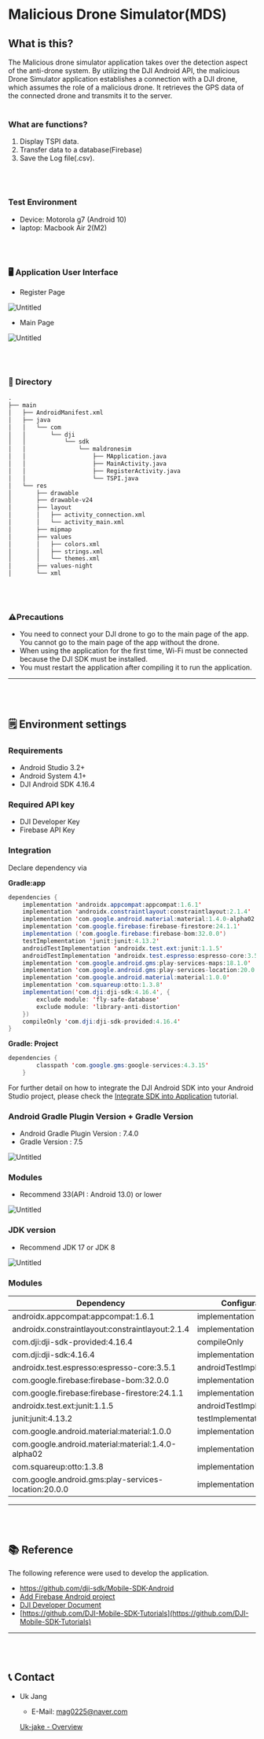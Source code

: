 # Malicious Drone Simulator(MDS)

## What is this?

  The Malicious drone simulator application takes over the detection aspect of the anti-drone system. By utilizing the DJI Android API, the malicious Drone Simulator application establishes a connection with a DJI drone, which assumes the role of a malicious drone. It retrieves the GPS data of the connected drone and transmits it to the server.
<br>
<br>

### What are functions?

1. Display TSPI data.
2. Transfer data to a database(Firebase)
3. Save the Log file(.csv).

<br>
<br>

### Test Environment

- Device: Motorola g7 (Android 10)
- laptop: Macbook Air 2(M2)

<br>
<br>

### 🖥️ Application User Interface

- Register Page

![Untitled](https://github.com/Uk-jake/ModifyReadme/blob/main/MDS/Malicious%20Drone%20Simulator(MDS)%20175031bb2dde4afc8c811734529cca52/Untitled.png?raw=true)

- Main Page

![Untitled](https://github.com/Uk-jake/ModifyReadme/blob/main/MDS/Malicious%20Drone%20Simulator(MDS)%20175031bb2dde4afc8c811734529cca52/Untitled%201.png?raw=true)

<br>
<br>

### 📁 Directory

```html
.
├── main
│   ├── AndroidManifest.xml
│   ├── java
│   │   └── com
│   │       └── dji
│   │           └── sdk
│   │               └── maldronesim
│   │                   ├── MApplication.java
│   │                   ├── MainActivity.java
│   │                   ├── RegisterActivity.java
│   │                   └── TSPI.java
│   └── res
│       ├── drawable
│       ├── drawable-v24
│       ├── layout
│       │   ├── activity_connection.xml
│       │   └── activity_main.xml
│       ├── mipmap
│       ├── values
│       │   ├── colors.xml
│       │   ├── strings.xml
│       │   └── themes.xml
│       ├── values-night
│       └── xml
```


<br>
<br>

### ⚠️Precautions

- You need to connect your DJI drone to go to the main page of the app. You cannot go to the main page of the app without the drone.
- When using the application for the first time, Wi-Fi must be connected because the DJI SDK must be installed.
- You must restart the application after compiling it to run the application.

---

<br>
<br>


## 🗒️ Environment settings

### Requirements

- Android Studio 3.2+
- Android System 4.1+
- DJI Android SDK 4.16.4

### Required API key

- DJI Developer Key
- Firebase API Key

### Integration

Declare dependency via 

**Gradle:app**

```java
dependencies {
    implementation 'androidx.appcompat:appcompat:1.6.1'
    implementation 'androidx.constraintlayout:constraintlayout:2.1.4'
    implementation 'com.google.android.material:material:1.4.0-alpha02'
    implementation 'com.google.firebase:firebase-firestore:24.1.1'
    implementation ('com.google.firebase:firebase-bom:32.0.0')
    testImplementation 'junit:junit:4.13.2'
    androidTestImplementation 'androidx.test.ext:junit:1.1.5'
    androidTestImplementation 'androidx.test.espresso:espresso-core:3.5.1'
    implementation 'com.google.android.gms:play-services-maps:18.1.0'
    implementation 'com.google.android.gms:play-services-location:20.0.0'
    implementation 'com.google.android.material:material:1.0.0'
    implementation 'com.squareup:otto:1.3.8'
    implementation('com.dji:dji-sdk:4.16.4', {
        exclude module: 'fly-safe-database'
        exclude module: 'library-anti-distortion'
    })
    compileOnly 'com.dji:dji-sdk-provided:4.16.4'
}
```

**Gradle: Project**

```java
dependencies {
        classpath 'com.google.gms:google-services:4.3.15'
    }
```

For further detail on how to integrate the DJI Android SDK into your Android Studio project, please check the [Integrate SDK into Application](http://developer.dji.com/mobile-sdk/documentation/application-development-workflow/workflow-integrate.html#import-maven-dependency) tutorial.

### Android Gradle Plugin Version + Gradle Version

- Android Gradle Plugin Version : 7.4.0
- Gradle Version : 7.5

![Untitled](https://github.com/Uk-jake/ModifyReadme/blob/main/MDS/Malicious%20Drone%20Simulator(MDS)%20175031bb2dde4afc8c811734529cca52/Untitled%202.png?raw=true)

### Modules

- Recommend 33(API : Android 13.0) or lower

![Untitled](https://github.com/Uk-jake/ModifyReadme/blob/main/MDS/Malicious%20Drone%20Simulator(MDS)%20175031bb2dde4afc8c811734529cca52/Untitled%203.png?raw=true)

### JDK version

- Recommend JDK 17 or JDK 8

![Untitled](https://github.com/Uk-jake/ModifyReadme/blob/main/MDS/Malicious%20Drone%20Simulator(MDS)%20175031bb2dde4afc8c811734529cca52/Untitled%204.png?raw=true)

### Modules

| Dependency | Configuration |
| --- | --- |
| androidx.appcompat:appcompat:1.6.1 | implementation |
| androidx.constraintlayout:constraintlayout:2.1.4 | implementation |
| com.dji:dji-sdk-provided:4.16.4 | compileOnly |
| com.dji:dji-sdk:4.16.4 | implementation |
| androidx.test.espresso:espresso-core:3.5.1 | androidTestImplementation |
| com.google.firebase:firebase-bom:32.0.0 | implementation |
| com.google.firebase:firebase-firestore:24.1.1 | implementation |
| androidx.test.ext:junit:1.1.5 | androidTestImplementation |
| junit:junit:4.13.2 | testImplementation |
| com.google.android.material:material:1.0.0 | implementation |
| com.google.android.material:material:1.4.0-alpha02 | implementation |
| com.squareup:otto:1.3.8 | implementation |
| com.google.android.gms:play-services-location:20.0.0 | implementation |

---

<br>
<br>

## 📚 Reference

The following reference were used to develop the application.

- https://github.com/dji-sdk/Mobile-SDK-Android
- [Add Firebase Android project](https://firebase.google.com/docs/android/setup)
- [DJI Developer Document](https://developer.dji.com/document/544659e8-9dab-4ad8-9414-a31e1c9b89b1)
- [https://github.com/DJI-Mobile-SDK-Tutorials](https://github.com/DJI-Mobile-SDK-Tutorials)

---

<br>
<br>


## 📞 Contact

- Uk Jang
    - E-Mail: mag0225@naver.com
    
    [Uk-jake - Overview](https://github.com/Uk-jake)
